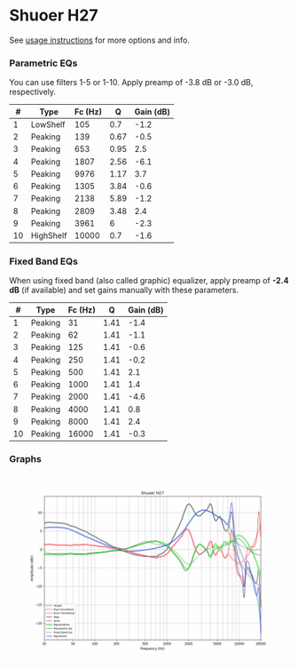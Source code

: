 # Shuoer H27
See [usage instructions](https://github.com/jaakkopasanen/AutoEq#usage) for more options and info.

### Parametric EQs
You can use filters 1-5 or 1-10. Apply preamp of -3.8 dB or -3.0 dB, respectively.

|   # | Type      |   Fc (Hz) |    Q |   Gain (dB) |
|-----|-----------|-----------|------|-------------|
|   1 | LowShelf  |       105 | 0.7  |        -1.2 |
|   2 | Peaking   |       139 | 0.67 |        -0.5 |
|   3 | Peaking   |       653 | 0.95 |         2.5 |
|   4 | Peaking   |      1807 | 2.56 |        -6.1 |
|   5 | Peaking   |      9976 | 1.17 |         3.7 |
|   6 | Peaking   |      1305 | 3.84 |        -0.6 |
|   7 | Peaking   |      2138 | 5.89 |        -1.2 |
|   8 | Peaking   |      2809 | 3.48 |         2.4 |
|   9 | Peaking   |      3961 | 6    |        -2.3 |
|  10 | HighShelf |     10000 | 0.7  |        -1.6 |

### Fixed Band EQs
When using fixed band (also called graphic) equalizer, apply preamp of **-2.4 dB** (if available) and set gains manually with these parameters.

|   # | Type    |   Fc (Hz) |    Q |   Gain (dB) |
|-----|---------|-----------|------|-------------|
|   1 | Peaking |        31 | 1.41 |        -1.4 |
|   2 | Peaking |        62 | 1.41 |        -1.1 |
|   3 | Peaking |       125 | 1.41 |        -0.6 |
|   4 | Peaking |       250 | 1.41 |        -0.2 |
|   5 | Peaking |       500 | 1.41 |         2.1 |
|   6 | Peaking |      1000 | 1.41 |         1.4 |
|   7 | Peaking |      2000 | 1.41 |        -4.6 |
|   8 | Peaking |      4000 | 1.41 |         0.8 |
|   9 | Peaking |      8000 | 1.41 |         2.4 |
|  10 | Peaking |     16000 | 1.41 |        -0.3 |

### Graphs
![](./Shuoer%20H27.png)
